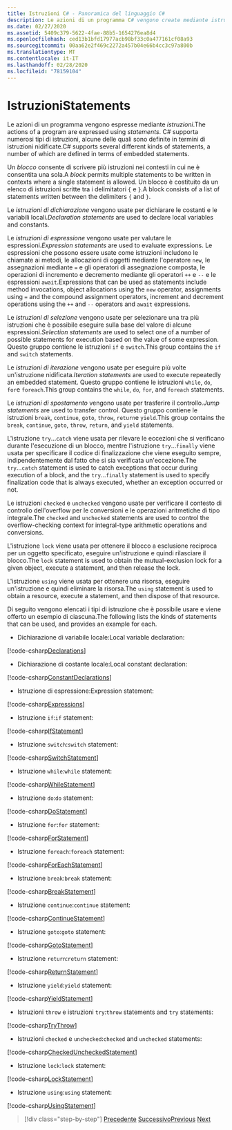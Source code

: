 ```yaml
---
title: Istruzioni C# - Panoramica del linguaggio C#
description: Le azioni di un programma C# vengono create mediante istruzioni
ms.date: 02/27/2020
ms.assetid: 5409c379-5622-4fae-88b5-1654276ea8d4
ms.openlocfilehash: ced13b1bfd17977acb98bf33c0a477161cf08a93
ms.sourcegitcommit: 00aa62e2f469c2272a457b04e66b4cc3c97a800b
ms.translationtype: MT
ms.contentlocale: it-IT
ms.lasthandoff: 02/28/2020
ms.locfileid: "78159104"
---
```

# <a name="statements"></a><span data-ttu-id="da2a4-103">Istruzioni</span><span class="sxs-lookup"><span data-stu-id="da2a4-103">Statements</span></span>

<span data-ttu-id="da2a4-104">Le azioni di un programma vengono espresse mediante *istruzioni*.</span><span class="sxs-lookup"><span data-stu-id="da2a4-104">The actions of a program are expressed using *statements*.</span></span> <span data-ttu-id="da2a4-105">C# supporta numerosi tipi di istruzioni, alcune delle quali sono definite in termini di istruzioni nidificate.</span><span class="sxs-lookup"><span data-stu-id="da2a4-105">C# supports several different kinds of statements, a number of which are defined in terms of embedded statements.</span></span>

<span data-ttu-id="da2a4-106">Un *blocco* consente di scrivere più istruzioni nei contesti in cui ne è consentita una sola.</span><span class="sxs-lookup"><span data-stu-id="da2a4-106">A *block* permits multiple statements to be written in contexts where a single statement is allowed.</span></span> <span data-ttu-id="da2a4-107">Un blocco è costituito da un elenco di istruzioni scritte tra i delimitatori `{` e `}`.</span><span class="sxs-lookup"><span data-stu-id="da2a4-107">A block consists of a list of statements written between the delimiters `{` and `}`.</span></span>

<span data-ttu-id="da2a4-108">Le *istruzioni di dichiarazione* vengono usate per dichiarare le costanti e le variabili locali.</span><span class="sxs-lookup"><span data-stu-id="da2a4-108">*Declaration statements* are used to declare local variables and constants.</span></span>

<span data-ttu-id="da2a4-109">Le *istruzioni di espressione* vengono usate per valutare le espressioni.</span><span class="sxs-lookup"><span data-stu-id="da2a4-109">*Expression statements* are used to evaluate expressions.</span></span> <span data-ttu-id="da2a4-110">Le espressioni che possono essere usate come istruzioni includono le chiamate ai metodi, le allocazioni di oggetti mediante l'operatore `new`, le assegnazioni mediante `=` e gli operatori di assegnazione composta, le operazioni di incremento e decremento mediante gli operatori `++` e `--` e le espressioni `await`.</span><span class="sxs-lookup"><span data-stu-id="da2a4-110">Expressions that can be used as statements include method invocations, object allocations using the `new` operator, assignments using `=` and the compound assignment operators, increment and decrement operations using the `++` and `--` operators and `await` expressions.</span></span>

<span data-ttu-id="da2a4-111">Le *istruzioni di selezione* vengono usate per selezionare una tra più istruzioni che è possibile eseguire sulla base del valore di alcune espressioni.</span><span class="sxs-lookup"><span data-stu-id="da2a4-111">*Selection statements* are used to select one of a number of possible statements for execution based on the value of some expression.</span></span> <span data-ttu-id="da2a4-112">Questo gruppo contiene le istruzioni `if` e `switch`.</span><span class="sxs-lookup"><span data-stu-id="da2a4-112">This group contains the `if` and `switch` statements.</span></span>

<span data-ttu-id="da2a4-113">Le *istruzioni di iterazione* vengono usate per eseguire più volte un'istruzione nidificata.</span><span class="sxs-lookup"><span data-stu-id="da2a4-113">*Iteration statements* are used to execute repeatedly an embedded statement.</span></span> <span data-ttu-id="da2a4-114">Questo gruppo contiene le istruzioni `while`, `do`, `for`e `foreach`.</span><span class="sxs-lookup"><span data-stu-id="da2a4-114">This group contains the `while`, `do`, `for`, and `foreach` statements.</span></span>

<span data-ttu-id="da2a4-115">Le *istruzioni di spostamento* vengono usate per trasferire il controllo.</span><span class="sxs-lookup"><span data-stu-id="da2a4-115">*Jump statements* are used to transfer control.</span></span> <span data-ttu-id="da2a4-116">Questo gruppo contiene le istruzioni `break`, `continue`, `goto`, `throw`, `return`e `yield`.</span><span class="sxs-lookup"><span data-stu-id="da2a4-116">This group contains the `break`, `continue`, `goto`, `throw`, `return`, and `yield` statements.</span></span>

<span data-ttu-id="da2a4-117">L'istruzione `try`...`catch` viene usata per rilevare le eccezioni che si verificano durante l'esecuzione di un blocco, mentre l'istruzione `try`...`finally` viene usata per specificare il codice di finalizzazione che viene eseguito sempre, indipendentemente dal fatto che si sia verificata un'eccezione.</span><span class="sxs-lookup"><span data-stu-id="da2a4-117">The `try`...`catch` statement is used to catch exceptions that occur during execution of a block, and the `try`...`finally` statement is used to specify finalization code that is always executed, whether an exception occurred or not.</span></span>

<span data-ttu-id="da2a4-118">Le istruzioni `checked` e `unchecked` vengono usate per verificare il contesto di controllo dell'overflow per le conversioni e le operazioni aritmetiche di tipo integrale.</span><span class="sxs-lookup"><span data-stu-id="da2a4-118">The `checked` and `unchecked` statements are used to control the overflow-checking context for integral-type arithmetic operations and conversions.</span></span>

<span data-ttu-id="da2a4-119">L'istruzione `lock` viene usata per ottenere il blocco a esclusione reciproca per un oggetto specificato, eseguire un'istruzione e quindi rilasciare il blocco.</span><span class="sxs-lookup"><span data-stu-id="da2a4-119">The `lock` statement is used to obtain the mutual-exclusion lock for a given object, execute a statement, and then release the lock.</span></span>

<span data-ttu-id="da2a4-120">L'istruzione `using` viene usata per ottenere una risorsa, eseguire un'istruzione e quindi eliminare la risorsa.</span><span class="sxs-lookup"><span data-stu-id="da2a4-120">The `using` statement is used to obtain a resource, execute a statement, and then dispose of that resource.</span></span>

<span data-ttu-id="da2a4-121">Di seguito vengono elencati i tipi di istruzione che è possibile usare e viene offerto un esempio di ciascuna.</span><span class="sxs-lookup"><span data-stu-id="da2a4-121">The following lists the kinds of statements that can be used, and provides an example for each.</span></span>

* <span data-ttu-id="da2a4-122">Dichiarazione di variabile locale:</span><span class="sxs-lookup"><span data-stu-id="da2a4-122">Local variable declaration:</span></span>

 [!code-csharp[Declarations](../../../samples/snippets/csharp/tour/statements/Program.cs#L9-L15)]

* <span data-ttu-id="da2a4-123">Dichiarazione di costante locale:</span><span class="sxs-lookup"><span data-stu-id="da2a4-123">Local constant declaration:</span></span>

 [!code-csharp[ConstantDeclarations](../../../samples/snippets/csharp/tour/statements/Program.cs#L17-L22)]

* <span data-ttu-id="da2a4-124">Istruzione di espressione:</span><span class="sxs-lookup"><span data-stu-id="da2a4-124">Expression statement:</span></span>

 [!code-csharp[Expressions](../../../samples/snippets/csharp/tour/statements/Program.cs#L24-L31)]

* <span data-ttu-id="da2a4-125">Istruzione `if`:</span><span class="sxs-lookup"><span data-stu-id="da2a4-125">`if` statement:</span></span>

 [!code-csharp[IfStatement](../../../samples/snippets/csharp/tour/statements/Program.cs#L33-L43)]

* <span data-ttu-id="da2a4-126">Istruzione `switch`:</span><span class="sxs-lookup"><span data-stu-id="da2a4-126">`switch` statement:</span></span>

 [!code-csharp[SwitchStatement](../../../samples/snippets/csharp/tour/statements/Program.cs#L45-L60)]

* <span data-ttu-id="da2a4-127">Istruzione `while`:</span><span class="sxs-lookup"><span data-stu-id="da2a4-127">`while` statement:</span></span>

 [!code-csharp[WhileStatement](../../../samples/snippets/csharp/tour/statements/Program.cs#L62-L70)]

* <span data-ttu-id="da2a4-128">Istruzione `do`:</span><span class="sxs-lookup"><span data-stu-id="da2a4-128">`do` statement:</span></span>

 [!code-csharp[DoStatement](../../../samples/snippets/csharp/tour/statements/Program.cs#L72-L81)]

* <span data-ttu-id="da2a4-129">Istruzione `for`:</span><span class="sxs-lookup"><span data-stu-id="da2a4-129">`for` statement:</span></span>

 [!code-csharp[ForStatement](../../../samples/snippets/csharp/tour/statements/Program.cs#L83-L89)]

* <span data-ttu-id="da2a4-130">Istruzione `foreach`:</span><span class="sxs-lookup"><span data-stu-id="da2a4-130">`foreach` statement:</span></span>

 [!code-csharp[ForEachStatement](../../../samples/snippets/csharp/tour/statements/Program.cs#L91-L97)]

* <span data-ttu-id="da2a4-131">Istruzione `break`:</span><span class="sxs-lookup"><span data-stu-id="da2a4-131">`break` statement:</span></span>

 [!code-csharp[BreakStatement](../../../samples/snippets/csharp/tour/statements/Program.cs#L99-L108)]

* <span data-ttu-id="da2a4-132">Istruzione `continue`:</span><span class="sxs-lookup"><span data-stu-id="da2a4-132">`continue` statement:</span></span>

 [!code-csharp[ContinueStatement](../../../samples/snippets/csharp/tour/statements/Program.cs#L110-L118)]

* <span data-ttu-id="da2a4-133">Istruzione `goto`:</span><span class="sxs-lookup"><span data-stu-id="da2a4-133">`goto` statement:</span></span>

 [!code-csharp[GotoStatement](../../../samples/snippets/csharp/tour/statements/Program.cs#L120-L129)]

* <span data-ttu-id="da2a4-134">Istruzione `return`:</span><span class="sxs-lookup"><span data-stu-id="da2a4-134">`return` statement:</span></span>

 [!code-csharp[ReturnStatement](../../../samples/snippets/csharp/tour/statements/Program.cs#L131-L139)]

* <span data-ttu-id="da2a4-135">Istruzione `yield`:</span><span class="sxs-lookup"><span data-stu-id="da2a4-135">`yield` statement:</span></span>

 [!code-csharp[YieldStatement](../../../samples/snippets/csharp/tour/statements/Program.cs#L141-L155)]

* <span data-ttu-id="da2a4-136">Istruzioni `throw` e istruzioni `try`:</span><span class="sxs-lookup"><span data-stu-id="da2a4-136">`throw` statements and `try` statements:</span></span>

 [!code-csharp[TryThrow](../../../samples/snippets/csharp/tour/statements/Program.cs#L157-L183)]

* <span data-ttu-id="da2a4-137">Istruzioni `checked` e `unchecked`:</span><span class="sxs-lookup"><span data-stu-id="da2a4-137">`checked` and `unchecked` statements:</span></span>

 [!code-csharp[CheckedUncheckedStatement](../../../samples/snippets/csharp/tour/statements/Program.cs#L185-L196)]

* <span data-ttu-id="da2a4-138">Istruzione `lock`:</span><span class="sxs-lookup"><span data-stu-id="da2a4-138">`lock` statement:</span></span>

 [!code-csharp[LockStatement](../../../samples/snippets/csharp/tour/statements/Program.cs#L257-L273)]

* <span data-ttu-id="da2a4-139">Istruzione `using`:</span><span class="sxs-lookup"><span data-stu-id="da2a4-139">`using` statement:</span></span>

 [!code-csharp[UsingStatement](../../../samples/snippets/csharp/tour/statements/Program.cs#L198-L206)]

>[!div class="step-by-step"]
><span data-ttu-id="da2a4-140">[Precedente](expressions.md)
>[Successivo](classes-and-objects.md)</span><span class="sxs-lookup"><span data-stu-id="da2a4-140">[Previous](expressions.md)
[Next](classes-and-objects.md)</span></span>
